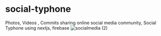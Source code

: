 # social-typhone
Photos, Videos , Commits sharing online social media community, Social Typhone using nextjs, firebase
![socialmedia (2)](https://github.com/user-attachments/assets/d8f1c1af-3894-4765-bee9-c90716f5ac01)
